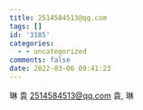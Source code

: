 ```yaml
---
title: 2514584513@qq.com
tags: []
id: '3185'
categories:
  - - uncategorized
comments: false
date: 2022-03-06 09:41:23
---
```


琳 袁 2514584513@qq.com 袁, 琳